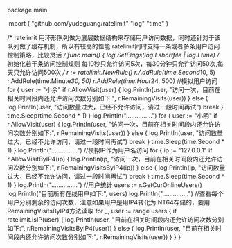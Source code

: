 package main

import (
	"github.com/yudeguang/ratelimit"
	"log"
	"time"
)

/*
ratelimit 用环形队列做为底层数据结构来存储用户访问数据，同时还针对于该队列做了缓存机制，所以有较高的性能
ratelimit同时支持一条或者多条用户访问控制策略，比较灵活
*/
func main() {
	log.SetFlags(log.Lshortfile | log.Ltime)
	/*
		初始化若干条访问控制规则 每10秒只允许访问5次，每30分钟只允许访问50次,每天只允许访问500次
	*/
	r := ratelimit.NewRule()
	r.AddRule(time.Second*10, 5)
	r.AddRule(time.Minute*30, 50)
	r.AddRule(time.Hour*24, 500)
	//模拟用户访问
	for {
		user := "小余"
		if r.AllowVisit(user) {
			log.Println(user, "访问一次，目前在相关时间段内还允许访问次数分别如下:", r.RemainingVisits(user))
		} else {
			log.Println(user, "访问数量过大，已经不允许访问，请过一段时间再试")
			break
		}
		time.Sleep(time.Second * 1)
	}
	log.Println("...............")
	for {
		user := "小明"
		if r.AllowVisit(user) {
			log.Println(user, "访问一次，目前在相关时间段内还允许访问次数分别如下:", r.RemainingVisits(user))
		} else {
			log.Println(user, "访问数量过大，已经不允许访问，请过一段时间再试")
			break
		}
		time.Sleep(time.Second * 1)
	}
	log.Println("...............")
	//模拟IP作为用户名访问
	for {
		ip := "127.0.0.1"
		if r.AllowVisitByIP4(ip) {
			log.Println(ip, "访问一次，目前在相关时间段内还允许访问次数分别如下:", r.RemainingVisitsByIP4(ip))
		} else {
			log.Println(ip, "访问数量过大，已经不允许访问，请过一段时间再试")
			break
		}
		time.Sleep(time.Second * 1)
	}
	log.Println("...............")
	//用户统计
	users := r.GetCurOnlineUsers()
	log.Println("目前所有在线用户如下:", users)
	log.Println("...............")
	//查看每个用户分别剩余的访问次数，注意如果用户是用IP4转化为INT64存储的，要用RemainingVisitsByIP4方法读取
	for _, user := range users {
		if ratelimit.IsIP(user) {
			log.Println(user, "目前在相关时间段内还允许访问次数分别如下:", r.RemainingVisitsByIP4(user))
		} else {
			log.Println(user, "目前在相关时间段内还允许访问次数分别如下:", r.RemainingVisits(user))
		}
	}
}
